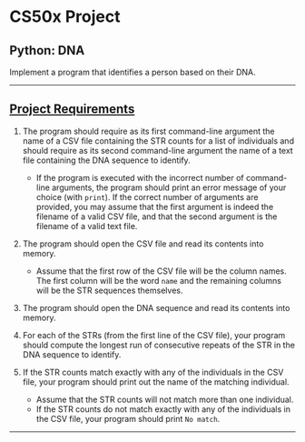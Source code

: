 # CS50x Project
## Python: DNA
Implement a program that identifies a person based on their DNA.

---

## [Project Requirements](https://cs50.harvard.edu/x/2020/psets/6/dna/)
1. The program should require as its first command-line argument the name of a CSV file containing the STR counts for a list of individuals and should require as its second command-line argument the name of a text file containing the DNA sequence to identify. 
   * If the program is executed with the incorrect number of command-line arguments, the program should print an error message of your choice (with ```print```). If the correct number of arguments are provided, you may assume that the first argument is indeed the filename of a valid CSV file, and that the second argument is the filename of a valid text file.
   
2. The program should open the CSV file and read its contents into memory. 
   * Assume that the first row of the CSV file will be the column names. The first column will be the word ```name``` and the remaining columns will be the STR sequences themselves.
   
3. The program should open the DNA sequence and read its contents into memory.

4. For each of the STRs (from the first line of the CSV file), your program should compute the longest run of consecutive repeats of the STR in the DNA sequence to identify.

5. If the STR counts match exactly with any of the individuals in the CSV file, your program should print out the name of the matching individual. 
   * Assume that the STR counts will not match more than one individual.
   * If the STR counts do not match exactly with any of the individuals in the CSV file, your program should print ```No match```.

---
